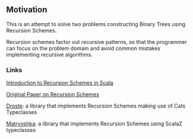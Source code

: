 ## Motivation
This is an attempt to solve two problems constructing Binary Trees using Recursion Schemes.

Recursion schemes factor out recursive patterns, so that the programmer can focus on the problem domain and avoid common mistakes implementing recursive algorithms.

### Links
[Introduction to Recursion Schemes in Scala](https://free.cofree.io/2017/11/13/recursion/)

[Original Paper on Recursion Schemes](https://maartenfokkinga.github.io/utwente/mmf91m.pdf)

[Droste](https://github.com/higherkindness/droste): a library that implements Recursion Schemes making use of Cats Typeclasses

[Matryoshka](https://github.com/slamdata/matryoshka): a library that implements Recursion Schemes using ScalaZ typeclasses



